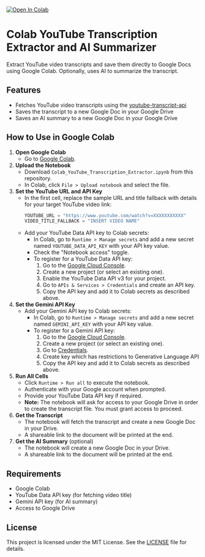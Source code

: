 <a target="_blank" href="https://colab.research.google.com/github/DoIT-Artifical-Intelligence/colab-ytt-to-docs/blob/main/Colab_YouTube_Transcription_Extractor_And_Summarizer.ipynb">
  <img src="https://colab.research.google.com/assets/colab-badge.svg" alt="Open In Colab"/>
</a>

# Colab YouTube Transcription Extractor and AI Summarizer

Extract YouTube video transcripts and save them directly to Google Docs using Google Colab. Optionally, uses AI to summarize the transcript.

## Features
- Fetches YouTube video transcripts using the [youtube-transcript-api](https://github.com/jdepoix/youtube-transcript-api)
- Saves the transcript to a new Google Doc in your Google Drive
- Saves an AI summary to a new Google Doc in your Google Drive

## How to Use in Google Colab

1. **Open Google Colab**
	- Go to [Google Colab](https://colab.research.google.com/).
2. **Upload the Notebook**
	- Download `Colab_YouTube_Transcription_Extractor.ipynb` from this repository.
	- In Colab, click `File > Upload notebook` and select the file.
3. **Set the YouTube URL and API Key**
	 - In the first cell, replace the sample URL and title fallback with details for your target YouTube video link:
		 ```python
		 YOUTUBE_URL = "https://www.youtube.com/watch?v=XXXXXXXXXXX"
         VIDEO_TITLE_FALLBACK = "INSERT VIDEO NAME"
		 ```
	 - Add your YouTube Data API key to Colab secrets:
		 - In Colab, go to `Runtime > Manage secrets` and add a new secret named `YOUTUBE_DATA_API_KEY` with your API key value.
         - Check the "Notebook access" toggle.
	     - To register for a YouTube Data API key:
		     1. Go to the [Google Cloud Console](https://console.cloud.google.com/).
		     2. Create a new project (or select an existing one).
		     3. Enable the YouTube Data API v3 for your project.
		     4. Go to `APIs & Services > Credentials` and create an API key.
		     5. Copy the API key and add it to Colab secrets as described above.
4. **Set the Gemini API Key**
    - Add your Gemini API key to Colab secrets:
        - In Colab, go to `Runtime > Manage secrets` and add a new secret named `GEMINI_API_KEY` with your API key value.
        - To register for a Gemini API key:
            1. Go to the [Google Cloud Console](https://console.cloud.google.com/).
            2. Create a new project (or select an existing one).
            3. Go to [Credentials](https://console.cloud.google.com/apis/credentials).
            4. Create key which has restrictions to Generative Language API
            5. Copy the API key and add it to Colab secrets as described above.
5. **Run All Cells**
	- Click `Runtime > Run all` to execute the notebook.
	- Authenticate with your Google account when prompted.
	- Provide your YouTube Data API key if required.
	- **Note:** The notebook will ask for access to your Google Drive in order to create the transcript file. You must grant access to proceed.
6. **Get the Transcript**
	- The notebook will fetch the transcript and create a new Google Doc in your Drive.
	- A shareable link to the document will be printed at the end.
7. **Get the AI Summary** (optional)
    - The notebook will create a new Google Doc in your Drive.
    - A shareable link to the document will be printed at the end.

## Requirements
- Google Colab
- YouTube Data API key (for fetching video title)
- Gemini API key (for AI summary)
- Access to Google Drive

## License
This project is licensed under the MIT License. See the [LICENSE](LICENSE) file for details.
